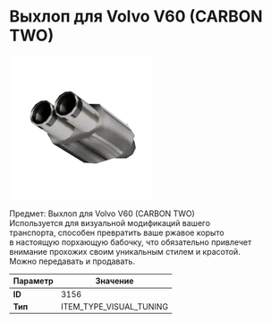# Выхлоп для Volvo V60 (CARBON TWO)

![Item Image](../img/3156.webp?raw=true)

Предмет: Выхлоп для Volvo V60 (CARBON TWO)<br>Используется для визуальной модификаций вашего<br>транспорта, способен превратить ваше ржавое корыто<br>в настоящую порхающую бабочку, что обязательно привлечет<br>внимание прохожих своим уникальным стилем и красотой.<br>Можно передавать и продавать.


| Параметр | Значение |
|----------|----------|
| **ID** | 3156 |
| **Тип** | ITEM_TYPE_VISUAL_TUNING |

